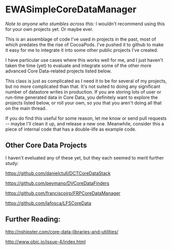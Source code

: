 # EWASimpleCoreDataManager

_Note to anyone who stumbles across this:_ I wouldn't recommend using this for your own projects yet. Or maybe ever.

This is an assemblage of code I've used in projects in the past, most of which predates the the rise of CocoaPods. I've pushed it to github to make it easy for me to integrate it into some other public projects I've created.

I have particular use cases where this works well for me, and I just haven't taken the time (yet) to evaluate and integrate some of the other more advanced Core Data-related projects listed below.

This class is just as complicated as I need it to be for several of my projects, but no more complicated than that. It's not suited to doing any significant number of datastore writes in production. If you are storing lots of user or run-time generated data in Core Data, you definitely want to explore the projects listed below, or roll your own, so you that you aren't doing all that on the main thread.

If you do find this useful for some reason, let me know or send pull requests -- maybe I'll clean it up, and release a new one. Meanwhile, consider this a piece of internal code that has a double-life as example code.

## Other Core Data Projects 
I haven't eveluated any of these yet, but they each seemed to merit further study:

<https://github.com/danielctull/DCTCoreDataStack>

<https://github.com/peymano/DVCoreDataFinders>

<https://github.com/franciscojrp/FRPCoreDataManager>

<https://github.com/lafosca/LFSCoreData>

## Further Reading:

<http://nshipster.com/core-data-libraries-and-utilities/>

<http://www.objc.io/issue-4/index.html>